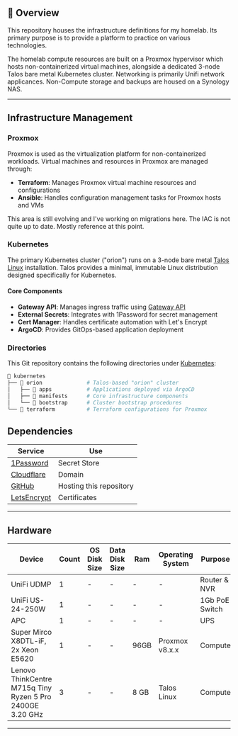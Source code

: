 ## 📖 Overview

This repository houses the infrastructure definitions for my homelab. Its primary purpose is to provide a platform to practice on various technologies. 

The homelab compute resources are built on a Proxmox hypervisor which hosts non-containerized virtual machines,
alongside a dedicated 3-node Talos bare metal Kubernetes cluster. Networking is primarily Unifi network applicances. Non-Compute storage and backups are housed on a Synology NAS. 

---

## Infrastructure Management

### Proxmox

Proxmox is used as the virtualization platform for non-containerized workloads. Virtual machines and
resources in Proxmox are managed through:

- **Terraform**: Manages Proxmox virtual machine resources and configurations
- **Ansible**: Handles configuration management tasks for Proxmox hosts and VMs

This area is still evolving and I've working on migrations here. The IAC is not quite up to date. Mostly reference at this point. 

### Kubernetes

The primary Kubernetes cluster ("orion") runs on a 3-node bare metal [Talos Linux](https://www.talos.dev/) 
installation. Talos provides a minimal, immutable Linux distribution designed specifically for Kubernetes.

#### Core Components

- **Gateway API**: Manages ingress traffic using [Gateway API](https://gateway-api.sigs.k8s.io/)
- **External Secrets**: Integrates with 1Password for secret management
- **Cert Manager**: Handles certificate automation with Let's Encrypt
- **ArgoCD**: Provides GitOps-based application deployment

### Directories

This Git repository contains the following directories under [Kubernetes](./kubernetes/):

```sh
📁 kubernetes
├── 📁 orion              # Talos-based "orion" cluster
│   ├── 📁 apps           # Applications deployed via ArgoCD
│   ├── 📁 manifests      # Core infrastructure components
│   └── 📁 bootstrap      # Cluster bootstrap procedures
└── 📁 terraform          # Terraform configurations for Proxmox
```

## Dependencies

| Service    | Use  |
|--------|---------|
| [1Password](https://1password.com/) | Secret Store        |
| [Cloudflare](https://www.cloudflare.com/)| Domain  |
| [GitHub](https://github.com/)| Hosting this repository    |
| [LetsEncrypt](https://letsencrypt.com/)| Certificates |

---

##  Hardware

| Device  | Count | OS Disk Size | Data Disk Size    | Ram  | Operating System | Purpose      |
|-------|-------|---------|--------------|------|---------|--------------|
| UniFi UDMP                          | 1     | -            | -                            | -    | -                | Router & NVR            |
| UniFi US-24-250W                    | 1     | -            | -                            | -    | -                | 1Gb PoE Switch          |
| APC                                 | 1     | -            | -                            | -    | -                | UPS                     |
| Super Mirco X8DTL-iF, 2x Xeon E5620 | 1     | -            | -                            | 96GB| Proxmox v8.x.x   | Compute                 | 
| Lenovo ThinkCentre M715q Tiny Ryzen 5 Pro 2400GE 3.20 GHz | 3    | -            | -       | 8 GB | Talos Linux   | Compute                 |

---

